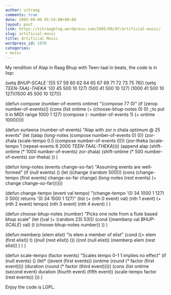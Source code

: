 ```yaml
---
author: vitraag
comments: true
date: 2005-09-08 05:54:00+00:00
layout: post
link: https://vitraagblog.wordpress.com/2005/09/07/artificial-music/
slug: artificial-music
title: Artificial Music
wordpress_id: 1070
categories:
- music
---
```


My rendition of Alap in Raag Bhup with Teen-taal in beats, the code is in lisp:

(setq _BHUP-SCALE_ '(55 57 59 60 62 64 65 67 69
71 72 73 75 76))
(setq _TEEN-TAAL-THEKA_ '((0 45 500 10 127)
(500 41 500 10 127)
(1000 41 500 10 127)(1500 45 500 10 127)))

(defun compose (number-of-events ontime)
"(compose 77 0)"
(if (zerop number-of-events)()
(cons (list ontime
(+ (choose-bhup-notes 0) 0)
;;to put it in MIDI range
1000
1
127)
(compose (- number-of-events 1)
(+ ontime 1000)))))

(defun surleena (number-of-events)
"Alap with zor n zhala optimum @ 25 events"
(let
((alap (long-notes
(compose number-of-events 0) 0))
(zor-zhala (scale-tempo 0.5
(compose number-of-events 0)))
(zor-theka (scale-tempo 1
(repeat-events 8 2000
_TEEN-TAAL-THEKA_))))
(append
alap
(shift-ontime
(* 1000 number-of-events) zor-zhala)
(shift-ontime
(* 500 number-of-events) zor-theka)
))
)

(defun long-notes (events change-so-far)
"Assuming events are well-formed"
(if (null events) ()
(let ((change (random 500)))
(cons (change-tempo (first events)
change-so-far change)
(long-notes (rest events)
(+ change change-so-far))))))

(defun change-tempo (event val tempo)
"(change-tempo '(0 34 1000 1 127) 0 500) returns
'(0 34 1500 1 127)"
(list (+ (nth 0 event) val)
(nth 1 event)
(+ (nth 2 event) tempo)
(nth 3 event)
(nth 4 event)
)
)

(defun choose-bhup-notes (number)
"Picks one note from a flute based bhup scale"
(let ((val (+ (random 23) 53)))
(cond
((memberp val _BHUP-SCALE_) val)
(t (choose-bhup-notes number))
))
)

(defun memberp (elem elist)
"Is elem a member of elist"
(cond
((= elem (first elist)) t)
((null (rest elist)) ())
((not (null elist))
(memberp elem (rest elist)) )
)
)

(defun scale-tempo (factor events)
"Scales tempo 0-1 1 implies no effect"
(if (null events) ()
(let* ((event (first events))
(ontime (round
(* factor (first event))))
(duration (round
(* factor (third event)))))
(cons
(list ontime (second event)
duration
(fourth event) (fifth event))
(scale-tempo factor (rest events))
)))
)

Enjoy the code is LGPL.
